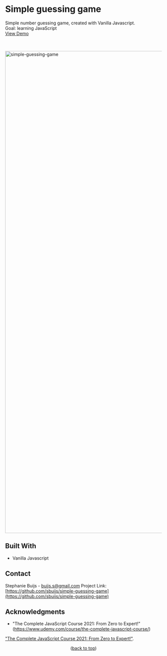 <div id="top"></div>


<h1 align="left">Simple guessing game</h1>
  <p align="left">
       Simple number guessing game, created with Vanilla Javascript.<br/>
       Goal: learning JavaScript<br/>
       <a href="https://sbuijs.github.io/simple-guessing-game/">View Demo</a>
  </p>
</div>
<br/>
<br/>

<img width="1552" alt="simple-guessing-game" src="https://user-images.githubusercontent.com/1607627/165161199-55d1c5bd-8ce8-4287-8c11-8f24d87e1366.png">

## Built With
- Vanilla Javascript


## Contact

Stephanie Buijs - buijs.s@gmail.com
Project Link: [https://github.com/sbuijs/simple-guessing-game](https://github.com/sbuijs/simple-guessing-game)


## Acknowledgments

- "The Complete JavaScript Course 2021: From Zero to Expert!"(https://www.udemy.com/course/the-complete-javascript-course/)

["The Complete JavaScript Course 2021: From Zero to Expert!"](https://www.udemy.com/course/the-complete-javascript-course/).

<p align="center">(<a href="#top">back to top</a>)</p>
